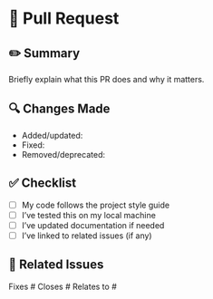 # 🚀 Pull Request

## ✏️ Summary

Briefly explain what this PR does and why it matters.

## 🔍 Changes Made

- Added/updated:
- Fixed:
- Removed/deprecated:

## ✅ Checklist

- [ ] My code follows the project style guide
- [ ] I’ve tested this on my local machine
- [ ] I’ve updated documentation if needed
- [ ] I’ve linked to related issues (if any)

## 📎 Related Issues

Fixes #
Closes #
Relates to #
